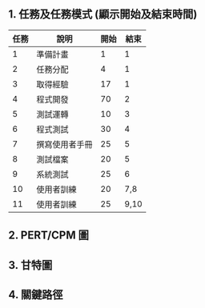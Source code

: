 ## 1. 任務及任務模式 (顯示開始及結束時間)

| 任務 | 說明       | 開始 | 結束 |
|------|------------|------|------|
| 1    | 準備計畫   | 1    | 1    |
| 2    | 任務分配   | 4    | 1    |
| 3    | 取得經驗   | 17   | 1    |
| 4    | 程式開發   | 70   | 2    |
| 5    | 測試運轉   | 10   | 3    |
| 6    | 程式測試   | 30   | 4    |
| 7    | 撰寫使用者手冊 | 25   | 5    |
| 8    | 測試檔案   | 20   | 5    |
| 9    | 系統測試   | 25   | 6    |
| 10   | 使用者訓練 | 20   | 7,8  |
| 11   | 使用者訓練 | 25   | 9,10 |

## 2. PERT/CPM 圖

## 3. 甘特圖

## 4. 關鍵路徑
